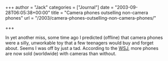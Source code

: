 +++
author = "Jack"
categories = ["Journal"]
date = "2003-09-28T06:05:38+00:00"
title = "Camera phones outselling non-camera phones"
url = "/2003/camera-phones-outselling-non-camera-phones/"

+++

In yet another miss, some time ago I predicted (offline) that camera phones were a silly, unworkable toy that a few teenagers would buy and forget about. Seems I was off by just a tad. According to the [WSJ][1], more phones are now sold (worldwide) with cameras than without.

 [1]: http://online.wsj.com/article/0,,SB106418226228491300,00.html?